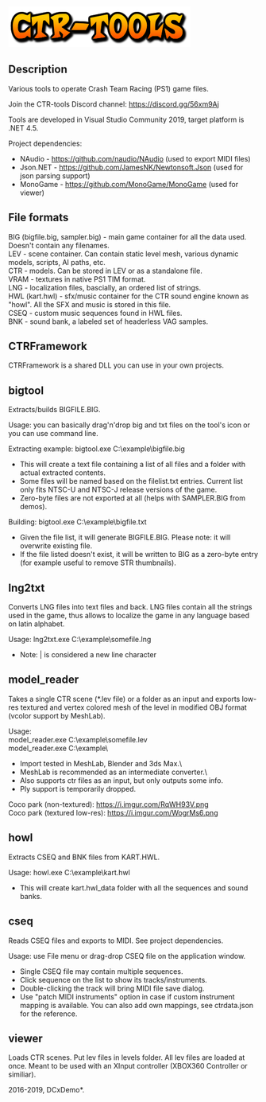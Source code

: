 ![CTR-tools](ctr-tools-logo.png)

## Description
Various tools to operate Crash Team Racing (PS1) game files.

Join the CTR-tools Discord channel: https://discord.gg/56xm9Aj

Tools are developed in Visual Studio Community 2019, target platform is .NET 4.5.

Project dependencies:
* NAudio - https://github.com/naudio/NAudio (used to export MIDI files)
* Json.NET - https://github.com/JamesNK/Newtonsoft.Json (used for json parsing support)
* MonoGame - https://github.com/MonoGame/MonoGame (used for viewer)

## File formats
BIG (bigfile.big, sampler.big) - main game container for all the data used. Doesn't contain any filenames.\
LEV - scene container. Can contain static level mesh, various dynamic models, scripts, AI paths, etc.\
CTR - models. Can be stored in LEV or as a standalone file.\
VRAM - textures in native PS1 TIM format.\
LNG - localization files, bascially, an ordered list of strings.\
HWL (kart.hwl) - sfx/music container for the CTR sound engine known as "howl". All the SFX and music is stored in this file.\
CSEQ - custom music sequences found in HWL files.\
BNK - sound bank, a labeled set of headerless VAG samples.

## CTRFramework
CTRFramework is a shared DLL you can use in your own projects.

## bigtool
Extracts/builds BIGFILE.BIG.

Usage: you can basically drag'n'drop big and txt files on the tool's icon or you can use command line.

Extracting example: bigtool.exe C:\example\bigfile.big
* This will create a text file containing a list of all files and a folder with actual extracted contents. 
* Some files will be named based on the filelist.txt entries. Current list only fits NTSC-U and NTSC-J release versions of the game.
* Zero-byte files are not exported at all (helps with SAMPLER.BIG from demos).

Building: bigtool.exe C:\example\bigfile.txt
* Given the file list, it will generate BIGFILE.BIG. Please note: it will overwrite existing file.
* If the file listed doesn't exist, it will be written to BIG as a zero-byte entry (for example useful to remove STR thumbnails).

## lng2txt
Converts LNG files into text files and back. LNG files contain all the strings used in the game, thus allows to localize the game in any language based on latin alphabet.

Usage: lng2txt.exe C:\example\somefile.lng
* Note: | is considered a new line character

## model_reader
Takes a single CTR scene (\*.lev file) or a folder as an input and exports low-res textured and vertex colored mesh of the level in modified OBJ format (vcolor support by MeshLab).

Usage:\
model_reader.exe C:\example\somefile.lev\
model_reader.exe C:\example\

* Import tested in MeshLab, Blender and 3ds Max.\
* MeshLab is recommended as an intermediate converter.\
* Also supports ctr files as an input, but only outputs some info.
* Ply support is temporarily dropped.

Coco park (non-textured): https://i.imgur.com/RqWH93V.png \
Coco park (textured low-res): https://i.imgur.com/WogrMs6.png

## howl
Extracts CSEQ and BNK files from KART.HWL.

Usage: howl.exe C:\example\kart.hwl
* This will create kart.hwl_data folder with all the sequences and sound banks.

## cseq
Reads CSEQ files and exports to MIDI. See project dependencies.

Usage: use File menu or drag-drop CSEQ file on the application window.
* Single CSEQ file may contain multiple sequences.
* Click sequence on the list to show its tracks/instruments.
* Double-clicking the track will bring MIDI file save dialog.
* Use "patch MIDI instruments" option in case if custom instrument mapping is available. You can also add own mappings, see ctrdata.json for the reference.

## viewer
Loads CTR scenes. Put lev files in levels folder. All lev files are loaded at once.
Meant to be used with an XInput controller (XBOX360 Controller or similiar).

2016-2019, DCxDemo*.